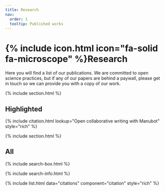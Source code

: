 ```yaml
---
title: Research
nav:
  order: 1
  tooltip: Published works
---
```


# {% include icon.html icon="fa-solid fa-microscope" %}Research

Here you will find a list of our publications. We are committed to open science practices, but if any of our papers are behind a paywall, please get in touch so we can provide you with a copy of our work. 

{% include section.html %}

## Highlighted

{% include citation.html lookup="Open collaborative writing with Manubot" style="rich" %}

{% include section.html %}

## All

{% include search-box.html %}

{% include search-info.html %}

{% include list.html data="citations" component="citation" style="rich" %}
